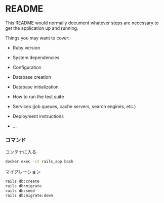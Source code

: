 # README

This README would normally document whatever steps are necessary to get the
application up and running.

Things you may want to cover:

* Ruby version

* System dependencies

* Configuration

* Database creation

* Database initialization

* How to run the test suite

* Services (job queues, cache servers, search engines, etc.)

* Deployment instructions

* ...

### コマンド
コンテナに入る
``` bash
docker exec -it rails_app bash
```
マイグレーション
``` bash
rails db:create
rails db:migrate
rails db:seed
rails db:migrate:down
```